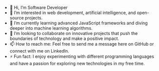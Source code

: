 - 👋 Hi, I’m Software Developer
- 👀 I’m interested in web development, artificial intelligence, and open-source projects.
- 🌱 I’m currently learning advanced JavaScript frameworks and diving deeper into machine learning algorithms.
- 💞️ I’m looking to collaborate on innovative projects that push the boundaries of technology and make a positive impact.
- 📫 How to reach me: Feel free to send me a message here on GitHub or connect with me on LinkedIn.
- ⚡ Fun fact: I enjoy experimenting with different programming languages and have a passion for exploring new technologies in my free time.

<!---
gsondev/gsondev is a ✨ special ✨ repository because its `README.md` (this file) appears on your GitHub profile.
You can click the Preview link to take a look at your changes.
--->
